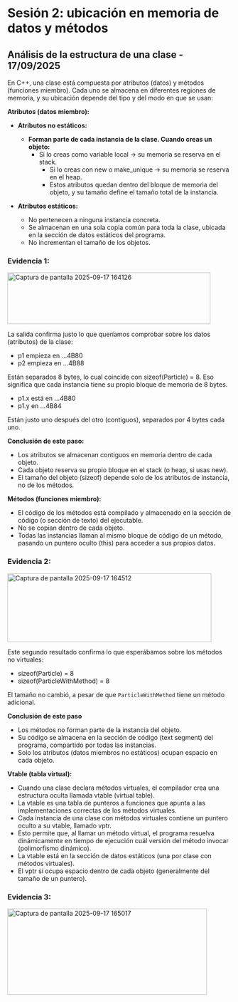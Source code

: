 # Sesión 2: ubicación en memoria de datos y métodos
## Análisis de la estructura de una clase - 17/09/2025

En C++, una clase está compuesta por atributos (datos) y métodos (funciones miembro). Cada uno se almacena en diferentes regiones de memoria, y su ubicación depende del tipo y del modo en que se usan:

**Atributos (datos miembro):**

- **Atributos no estáticos:**
  - **Forman parte de cada instancia de la clase. Cuando creas un objeto:**
    - Si lo creas como variable local → su memoria se reserva en el stack.
      - Si lo creas con new o make_unique → su memoria se reserva en el heap.
      - Estos atributos quedan dentro del bloque de memoria del objeto, y su tamaño define el tamaño total de la instancia.

- **Atributos estáticos:**
  - No pertenecen a ninguna instancia concreta.
  - Se almacenan en una sola copia común para toda la clase, ubicada en la sección de datos estáticos del programa.
  - No incrementan el tamaño de los objetos.

### Evidencia 1:

<img width="457" height="116" alt="Captura de pantalla 2025-09-17 164126" src="https://github.com/user-attachments/assets/5b426478-55f7-4190-a4dc-9daade192086" />

La salida confirma justo lo que queríamos comprobar sobre los datos (atributos) de la clase:

- p1 empieza en ...4B80
- p2 empieza en ...4B88

Están separados 8 bytes, lo cual coincide con sizeof(Particle) = 8.
Eso significa que cada instancia tiene su propio bloque de memoria de 8 bytes.

- p1.x está en ...4B80
- p1.y en ...4B84

Están justo uno después del otro (contiguos), separados por 4 bytes cada uno.

**Conclusión de este paso:**

- Los atributos se almacenan contiguos en memoria dentro de cada objeto.
- Cada objeto reserva su propio bloque en el stack (o heap, si usas new).
- El tamaño del objeto (sizeof) depende solo de los atributos de instancia, no de los métodos.

**Métodos (funciones miembro):**

- El código de los métodos está compilado y almacenado en la sección de código (o sección de texto) del ejecutable.
- No se copian dentro de cada objeto.
- Todas las instancias llaman al mismo bloque de código de un método, pasando un puntero oculto (this) para acceder a sus propios datos.

### Evidencia 2:

<img width="459" height="154" alt="Captura de pantalla 2025-09-17 164512" src="https://github.com/user-attachments/assets/754cb567-0337-4dd2-8b6c-b646e32fc315" />

Este segundo resultado confirma lo que esperábamos sobre los métodos no virtuales:

- sizeof(Particle) = 8
- sizeof(ParticleWithMethod) = 8

El tamaño no cambió, a pesar de que `ParticleWithMethod` tiene un método adicional.

**Conclusión de este paso**

- Los métodos no forman parte de la instancia del objeto.
- Su código se almacena en la sección de código (text segment) del programa, compartido por todas las instancias.
- Solo los atributos (datos miembros no estáticos) ocupan espacio en cada objeto.

**Vtable (tabla virtual):**

- Cuando una clase declara métodos virtuales, el compilador crea una estructura oculta llamada vtable (virtual table).
- La vtable es una tabla de punteros a funciones que apunta a las implementaciones correctas de los métodos virtuales.
- Cada instancia de una clase con métodos virtuales contiene un puntero oculto a su vtable, llamado vptr.
- Esto permite que, al llamar un método virtual, el programa resuelva dinámicamente en tiempo de ejecución cuál versión del método invocar (polimorfismo dinámico).
- La vtable está en la sección de datos estáticos (una por clase con métodos virtuales).
- El vptr sí ocupa espacio dentro de cada objeto (generalmente del tamaño de un puntero).

### Evidencia 3: 

<img width="449" height="194" alt="Captura de pantalla 2025-09-17 165017" src="https://github.com/user-attachments/assets/4f7842ed-2510-4784-8b1e-3c4c48a898d0" />

